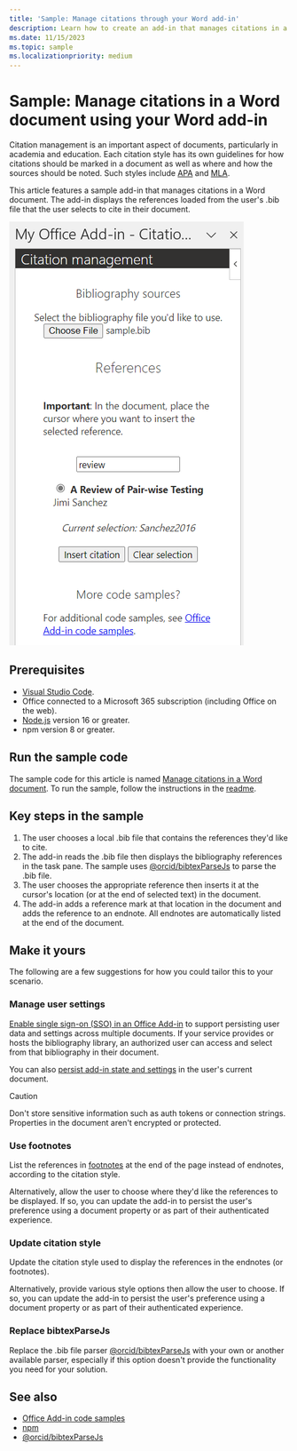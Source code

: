 ```yaml
---
title: 'Sample: Manage citations through your Word add-in'
description: Learn how to create an add-in that manages citations in a Word document.
ms.date: 11/15/2023
ms.topic: sample
ms.localizationpriority: medium
---
```


# Sample: Manage citations in a Word document using your Word add-in

Citation management is an important aspect of documents, particularly in academia and education. Each citation style has its own guidelines for how citations should be marked in a document as well as where and how the sources should be noted. Such styles include [APA](http://apastyle.apa.org/) and [MLA](https://www.mla.org/MLA-Style).

This article features a sample add-in that manages citations in a Word document. The add-in displays the references loaded from the user's .bib file that the user selects to cite in their document.

![Screen showing citation management add-in task pane.](../images/word-citation-management.png)

## Prerequisites

- [Visual Studio Code](https://code.visualstudio.com/Download).
- Office connected to a Microsoft 365 subscription (including Office on the web).
- [Node.js](https://nodejs.org/) version 16 or greater.
- npm version 8 or greater.

## Run the sample code

The sample code for this article is named [Manage citations in a Word document](https://github.com/OfficeDev/Office-Add-in-samples/tree/main/Samples/word-citation-management). To run the sample, follow the instructions in the [readme](https://github.com/OfficeDev/Office-Add-in-samples/tree/main/Samples/word-citation-management).

## Key steps in the sample

1. The user chooses a local .bib file that contains the references they'd like to cite.
1. The add-in reads the .bib file then displays the bibliography references in the task pane. The sample uses [@orcid/bibtexParseJs](https://github.com/ORCID/bibtexParseJs#readme) to parse the .bib file.
1. The user chooses the appropriate reference then inserts it at the cursor's location (or at the end of selected text) in the document.
1. The add-in adds a reference mark at that location in the document and adds the reference to an endnote. All endnotes are automatically listed at the end of the document.

## Make it yours

The following are a few suggestions for how you could tailor this to your scenario.

### Manage user settings

[Enable single sign-on (SSO) in an Office Add-in](../develop/sso-in-office-add-ins.md) to support persisting user data and settings across multiple documents. If your service provides or hosts the bibliography library, an authorized user can access and select from that bibliography in their document.

You can also [persist add-in state and settings](../develop/persisting-add-in-state-and-settings.md) in the user's current document.

> [!CAUTION]
> Don't store sensitive information such as auth tokens or connection strings. Properties in the document aren't encrypted or protected.

### Use footnotes

List the references in [footnotes](/javascript/api/word/word.range#word-word-range-insertfootnote-member(1)) at the end of the page instead of endnotes, according to the citation style.

Alternatively, allow the user to choose where they'd like the references to be displayed. If so, you can update the add-in to persist the user's preference using a document property or as part of their authenticated experience.

### Update citation style

Update the citation style used to display the references in the endnotes (or footnotes).

Alternatively, provide various style options then allow the user to choose. If so, you can update the add-in to persist the user's preference using a document property or as part of their authenticated experience.

### Replace bibtexParseJs

Replace the .bib file parser [@orcid/bibtexParseJs](https://github.com/ORCID/bibtexParseJs#readme) with your own or another available parser, especially if this option doesn't provide the functionality you need for your solution.

## See also

- [Office Add-in code samples](../overview/office-add-in-code-samples.md)
- [npm](https://docs.npmjs.com/downloading-and-installing-node-js-and-npm)
- [@orcid/bibtexParseJs](https://github.com/ORCID/bibtexParseJs#readme)
